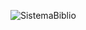 ![SistemaBiblio](https://github.com/manuelminga/SistemaBiblio/assets/166523434/789d79a3-429a-481c-a410-0bfcbdb3e83e)

